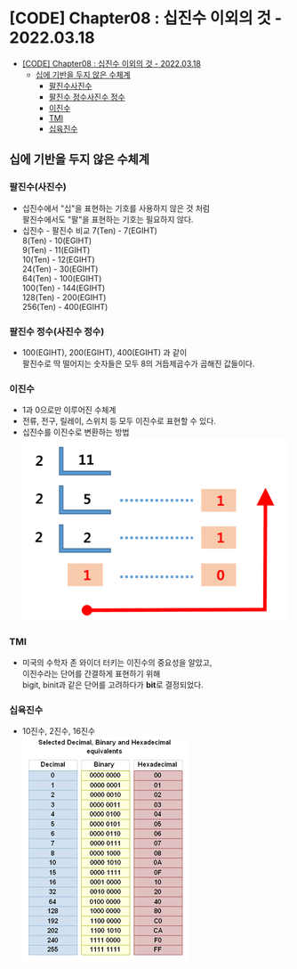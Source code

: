 # [CODE] Chapter08 : 십진수 이외의 것 - 2022.03.18

<!-- TOC -->

- [[CODE] Chapter08 : 십진수 이외의 것 - 2022.03.18](#code-chapter08--%EC%8B%AD%EC%A7%84%EC%88%98-%EC%9D%B4%EC%99%B8%EC%9D%98-%EA%B2%83---20220318)
  - [십에 기반을 두지 않은 수체계](#%EC%8B%AD%EC%97%90-%EA%B8%B0%EB%B0%98%EC%9D%84-%EB%91%90%EC%A7%80-%EC%95%8A%EC%9D%80-%EC%88%98%EC%B2%B4%EA%B3%84)
    - [팔진수사진수](#%ED%8C%94%EC%A7%84%EC%88%98%EC%82%AC%EC%A7%84%EC%88%98)
    - [팔진수 정수사진수 정수](#%ED%8C%94%EC%A7%84%EC%88%98-%EC%A0%95%EC%88%98%EC%82%AC%EC%A7%84%EC%88%98-%EC%A0%95%EC%88%98)
    - [이진수](#%EC%9D%B4%EC%A7%84%EC%88%98)
    - [TMI](#tmi)
    - [십육진수](#%EC%8B%AD%EC%9C%A1%EC%A7%84%EC%88%98)

<!-- /TOC -->

## 십에 기반을 두지 않은 수체계
### 팔진수(사진수)
- 십진수에서 "십"을 표현하는 기호를 사용하지 않은 것 처럼  
  팔진수에서도 "팔"을 표현하는 기호는 필요하지 않다.
- 십진수 - 팔진수 비교
  7(Ten) - 7(EGIHT)  
  8(Ten) - 10(EGIHT)  
  9(Ten) - 11(EGIHT)  
  10(Ten) - 12(EGIHT)  
  24(Ten) - 30(EGIHT)  
  64(Ten) - 100(EGIHT)  
  100(Ten) - 144(EGIHT)  
  128(Ten) - 200(EGIHT)  
  256(Ten) - 400(EGIHT)  

### 팔진수 정수(사진수 정수)
- 100(EGIHT), 200(EGIHT), 400(EGIHT) 과 같이  
  팔진수로 딱 떨어지는 숫자들은 모두 8의 거듭제곱수가 곱해진 값들이다.

### 이진수
- 1과 0으로만 이루어진 수체계
- 전류, 전구, 릴레이, 스위치 등 모두 이진수로 표현할 수 있다.
- 십진수를 이진수로 변환하는 방법  
  ![십진수를이진수로변환하는방법](./images/chapter_08_01.png)

### TMI
- 미국의 수학자 존 와이더 터키는 이진수의 중요성을 알았고,  
  이진수라는 단어를 간결하게 표현하기 위해  
  bigit, binit과 같은 단어를 고려하다가 **bit**로 결정되었다.

### 십육진수
- 10진수, 2진수, 16진수  
  ![16진수](./images/chapter_08_02.gif)

